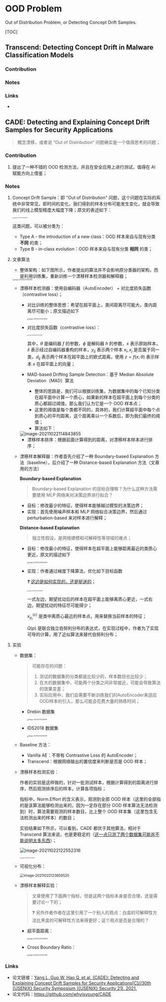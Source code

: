 # OOD Problem

Out of Distribution Problem, or Detecting Concept Drift Samples.



[TOC]

## Transcend: Detecting Concept Drift in Malware Classification Models

### Contribution

### Notes

### Links

- 





## CADE: Detecting and Explaining Concept Drift Samples for Security Applications

> 概念漂移，或者说 “Out of Distribution” 问题确实是一个值得思考的问题；

### Contribution

1. 提出了一种不错的 OOD 检测方法，并且在安全应用上进行测试，值得在 AI 赋能方向上借鉴；

### Notes

1. Concept Drift Sample：即 "Out of Distribution" 问题，这个问题在实际的系统中非常常见，即时间的变化，我们得到的样本分布可能发生变化，就会导致我们的线上模型精度大幅度下降；原文的表述如下：

   <img src="./images/image-20211022104808421.png" alt="image-20211022104808421" style="zoom: 25%;" />

   这类问题，可以被分类为：

   - Type A - the introduction of a new class：OOD 样本来自与现有分类 **不同** 的类；
   - Type B - in-class evolution：OOD 样本来自与现有分类 **相同** 的类；

2. 文章算法

   - 整体架构：如下图所示，作者提出的算法并不会影响原分类器的架构，而是利用训练集，重新训练一个漂移样本检测器和解释器；

   <img src="./images/image-20211022112507887.png" alt="image-20211022112507887" style="zoom: 33%;" />

   - 漂移样本检测器：使用自编码器（AutoEncoder） + 对比度损失函数（contrastive loss）；

     - 对比训练的整体思想：希望在超平面上，类间距离尽可能大，类内距离尽可能小；原文描述如下

       <img src="./images/image-20211022113457893.png" alt="image-20211022113457893" style="zoom: 33%;" />

     - 对比度损失函数（contrastive loss）：

       <img src="./images/image-20211022113757394.png" alt="image-20211022113757394" style="zoom: 25%;" />

       其中，$\theta$ 是编码器 $f$ 的参数，$\phi$ 是解码器 $h$ 的参数，$x$ 表示原始样本，$\hat{x}$ 表示经过自编码器重构的样本，$y_{ij}$ 表示两个样本 $x_i,x_j$ 是否属于同一类，$d_{ij}$ 表示两个样本在超平面上的欧式距离，使用 $z=f(x;\theta)$ 表示样本 $x$ 在超平面上的向量；

     - MAD-based Drifting Sample Detection：基于 Median Absolute Deviation（MAD）算法

       - 整体的思路是，我们可以根据训练集，为数据集中的每个已知分类在超平面中计算一个质心，如果新的样本在超平面上到每个分类的质心都超过阈值，那么我们认为它是一个 OOD 样本点；
       - 这里的阈值是每个类都不同的，具体的，我们计算超平面中每个点到质心的平均距离，这个距离乘以一个系数后，即为我们最终的阈值；
       - 算法如下：

     <img src="./images/image-20211022114843855.png" alt="image-20211022114843855"  />

     - 漂移样本排序：根据前面计算得到的距离，对漂移样本样本进行排序；

   - 漂移样本解释器：作者首先介绍了一种 Boundary-based Explanation 方法（baseline），后介绍了一种 Distance-based Explanation 方法（文章用的方法）

     **Boundary-based Explanation**

     > Boundary-based Explanation 的目标合理嘛？为什么这种方法需要使用 MLP 网络来对决策边界进行拟合？

     - 目标：修改最少的特征，使得样本能够越过模型的决策边界；
     - 实现：首先使用噪声样本和 MLP 网络拟合决策边界，然后通过 perturbation-based 来对样本进行解释；

     **Distance-based Explanation**

     > 独立性假设，是网络建模和可解释性等领域的难点；

     - 目标：修改最小的特征，使得样本在超平面上能够距离最近的类质心更近，原文的描述如下

       <img src="./images/image-20211022120610200.png" alt="image-20211022120610200" style="zoom: 33%;" />

     - 实现：作者通过梯度下降算法，优化如下目标函数

       :question: <u>这边是如何实现的，还是挺迷的</u>；

       <img src="./images/image-20211022120926533.png" alt="image-20211022120926533" style="zoom: 25%;" />

       一式左边，期望扰动后的样本在超平面上能够离质心更近，一式右边，期望扰动的特征尽可能得少；

       $x_{y_t}^{(c)}$ 是类中离质心最近的样本点，用来替换当前样本的特征；

       $Q(p)$ 是联合独立伯努利分布的表达式，在实现过程中，作者为了实现可导的计算，用了近似算法来替代伯努利分布；

3. 实验

   - 数据集：

     > 可能存在的问题：
     >
     > 1. 测试的数据集的分类都是比较少的，样本数目也比较少；
     > 2. 在大的数据集中，可能两个分类之间非常接近，可能会导致算法的效果变差；
     > 3. 实际应用中，我们会需要不断训练我们的AutoEncoder来适应OOD样本的引入，那么可能会花费大量的熟练时间；

     - Drebin 数据集

       <img src="C:/Users/Ceres/AppData/Roaming/Typora/typora-user-images/image-20211022122106159.png" alt="image-20211022122106159" style="zoom: 33%;" />

     - IDS2018 数据集

       <img src="./images/image-20211022122140097.png" alt="image-20211022122140097" style="zoom:33%;" />

   - Baseline 方法：

     - Vanilla AE：不带有 Contrastive Loss 的 AutoEncoder；
     - Transcend：根据网络输出的置信度来判断是否是 OOD 样本；

   - 漂移样本检测实验：

     作者的实验是这样做的，针对一批测试样本，根据计算得到的距离进行排序，然后观测排序后的样本，计算各项指标；

     指标中，Norm.Effort 的含义表示，观测到全部 OOD 样本（这里的全部指的是该算法能够检测出来的，因为一定存在部分 OOD 样本算法无法检测到）时，算法需要观测的样本数目，比上整个 OOD 样本集（这里包含无法检测出来的样本）的数目；

     实验结果如下所示，可以看到，CADE 都优于其他算法，相对于 Transcend 算法来说，也是更稳定的（<u>这一点只测了两个数据集可能并不能说明太多东西</u>）；

     ![image-20211022122552316](C:/Users/Ceres/AppData/Roaming/Typora/typora-user-images/image-20211022122552316.png)

     <img src="./images/image-20211022123745147.png" alt="image-20211022123745147" style="zoom: 25%;" />

   - 可视化分布：

     <img src="./images/image-20211022123659520.png" alt="image-20211022123659520" style="zoom:80%;" />

   - 漂移样本解释实验：

     > 文章使用了下面两个指标，但是这两个指标本身是否合理，还是需要讨论一下的；
     >
     > :question: 另外作者作者在这里引用了一个别人的观点：白盒的可解释性方法比黑盒的可解释性方法来得更好；这个观点是否是合理的？

     - 超平面距离：

       <img src="./images/image-20211022124358944.png" alt="image-20211022124358944" style="zoom: 33%;" />

     - Cross Boundary Ratio：

       <img src="./images/image-20211022124427907.png" alt="image-20211022124427907" style="zoom: 33%;" />

### Links

- 论文链接：[Yang L, Guo W, Hao Q, et al. {CADE}: Detecting and Explaining Concept Drift Samples for Security Applications[C]//30th {USENIX} Security Symposium ({USENIX} Security 21). 2021.](https://www.usenix.org/conference/usenixsecurity21/presentation/yang-limin)
- 论文代码：https://github.com/whyisyoung/CADE

